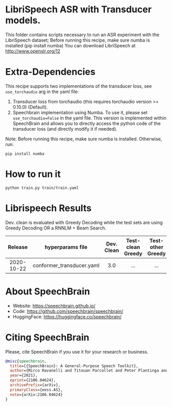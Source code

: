 # LibriSpeech ASR with Transducer models.
This folder contains scripts necessary to run an ASR experiment with the LibriSpeech dataset;
Before running this recipe, make sure numba is installed (pip install numba)
You can download LibriSpeech at http://www.openslr.org/12

# Extra-Dependencies
This recipe supports two implementations of the transducer loss, see `use_torchaudio` arg in the yaml file:
1. Transducer loss from torchaudio (this requires torchaudio version >= 0.10.0) (Default).
2. Speechbrain implementation using Numba. To use it, please set `use_torchaudio=False` in the yaml file. This version is implemented within SpeechBrain and  allows you to directly access the python code of the transducer loss (and directly modify it if needed).

Note: Before running this recipe, make sure numba is installed. Otherwise, run:
```
pip install numba
```

# How to run it
```shell
python train.py train/train.yaml
```

# Librispeech Results

Dev. clean is evaluated with Greedy Decoding while the test sets are using Greedy Decoding OR a RNNLM + Beam Search.

| Release | hyperparams file | Dev. Clean | Test-clean Greedy | Test-other Greedy | Test-clean BS+RNNLM| Test-other BAS+RNNLM | Model link | GPUs |
|:-------------:|:---------------------------:| :------:| :-----------:| :------------------:| :------------------:| :------------------:| :--------:| :-----------:|
| 2020-10-22 | conformer_transducer.yaml | 3.0 | ... | ... | 2.8 | ... | Not Available | 4xA100 80GB |



# **About SpeechBrain**
- Website: https://speechbrain.github.io/
- Code: https://github.com/speechbrain/speechbrain/
- HuggingFace: https://huggingface.co/speechbrain/


# **Citing SpeechBrain**
Please, cite SpeechBrain if you use it for your research or business.

```bibtex
@misc{speechbrain,
  title={{SpeechBrain}: A General-Purpose Speech Toolkit},
  author={Mirco Ravanelli and Titouan Parcollet and Peter Plantinga and Aku Rouhe and Samuele Cornell and Loren Lugosch and Cem Subakan and Nauman Dawalatabad and Abdelwahab Heba and Jianyuan Zhong and Ju-Chieh Chou and Sung-Lin Yeh and Szu-Wei Fu and Chien-Feng Liao and Elena Rastorgueva and François Grondin and William Aris and Hwidong Na and Yan Gao and Renato De Mori and Yoshua Bengio},
  year={2021},
  eprint={2106.04624},
  archivePrefix={arXiv},
  primaryClass={eess.AS},
  note={arXiv:2106.04624}
}
```
